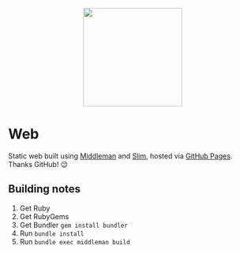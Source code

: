 <p align="center">
    <img src="https://github.com/swift502/Web/blob/master/src/images/ghost.png?raw=true" height=200>
</p>

# Web

Static web built using [Middleman](https://middlemanapp.com/) and [Slim](http://slim-lang.com/), hosted via [GitHub Pages](https://pages.github.com/). Thanks GitHub! :wink:

## Building notes

1. Get Ruby
2. Get RubyGems
3. Get Bundler `gem install bundler`
4. Run `bundle install`
5. Run `bundle exec middleman build`